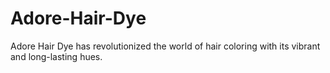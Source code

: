 # Adore-Hair-Dye
Adore Hair Dye has revolutionized the world of hair coloring with its vibrant and long-lasting hues.
